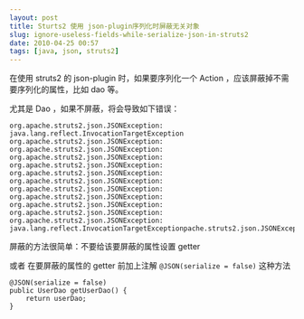 ```yaml
---
layout: post
title: Sturts2 使用 json-plugin序列化时屏蔽无关对象
slug: ignore-useless-fields-while-serialize-json-in-struts2
date: 2010-04-25 00:57
tags: [java, json, struts2]
---
```


在使用 struts2 的 json-plugin 时，如果要序列化一个 Action ，应该屏蔽掉不需要序列化的属性，比如 dao 等。

尤其是 Dao ，如果不屏蔽，将会导致如下错误：

    org.apache.struts2.json.JSONException: java.lang.reflect.InvocationTargetException
    org.apache.struts2.json.JSONException: org.apache.struts2.json.JSONException: org.apache.struts2.json.JSONException: org.apache.struts2.json.JSONException: org.apache.struts2.json.JSONException: org.apache.struts2.json.JSONException: org.apache.struts2.json.JSONException: org.apache.struts2.json.JSONException: org.apache.struts2.json.JSONException: org.apache.struts2.json.JSONException: org.apache.struts2.json.JSONException: java.lang.reflect.InvocationTargetExceptionpache.struts2.json.JSONException:

屏蔽的方法很简单：不要给该要屏蔽的属性设置 getter

或者 在要屏蔽的属性的 getter 前加上注解 `@JSON(serialize = false)` 这种方法

    @JSON(serialize = false)
    public UserDao getUserDao() {
        return userDao;
    }

